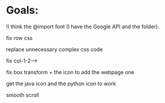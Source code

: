 # Goals: 

!I think the @import font (I have the Google API and the folder).

fix row css

replace unnecessary complex css code

fix col-1-2-->

fix box transform + the icon to add the webpage one

get the java icon and the python icon to work

smooth scroll

